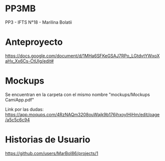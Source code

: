 # PP3MB
PP3 - IFTS N°18 - Marilina Bolatii

# Anteproyecto
https://docs.google.com/document/d/1MHa6SFKeGSAJ7RPo_LGtdvtYWxoXaHv_Xx6Cs-CtUIg/edit#

# Mockups

Se encuentran en la carpeta con el mismo nombre "mockups/Mockups CamiApp.pdf"

Link por las dudas: https://app.moqups.com/4RzNAQm3208ouWajk9b176jhxoylHjHm/edit/page/a5c5c6c94

# Historias de Usuario
https://github.com/users/MarBol86/projects/1
